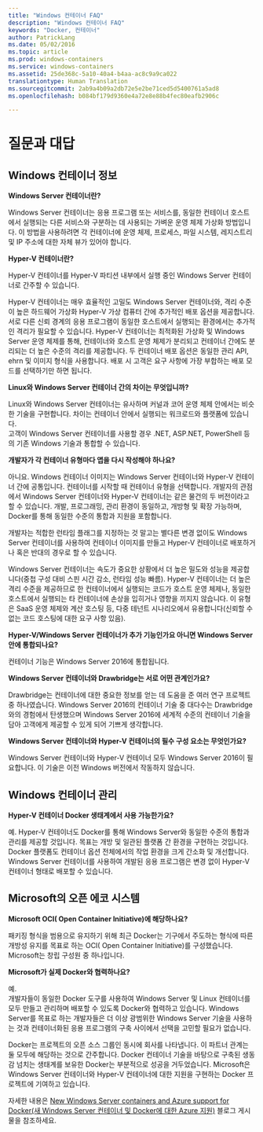 ```yaml
---
title: "Windows 컨테이너 FAQ"
description: "Windows 컨테이너 FAQ"
keywords: "Docker, 컨테이너"
author: PatrickLang
ms.date: 05/02/2016
ms.topic: article
ms.prod: windows-containers
ms.service: windows-containers
ms.assetid: 25de368c-5a10-40a4-b4aa-ac8c9a9ca022
translationtype: Human Translation
ms.sourcegitcommit: 2ab9a4b09a2db72e5e2be71ced5d5400761a5ad8
ms.openlocfilehash: b084bf179d9360e4a72e8e88b4fec80eafb2906c

---
```


# 질문과 대답

## Windows 컨테이너 정보

**Windows Server 컨테이너란?**

Windows Server 컨테이너는 응용 프로그램 또는 서비스를, 동일한 컨테이너 호스트에서 실행되는 다른 서비스와 구분하는 데 사용되는 가벼운 운영 체제 가상화 방법입니다. 이 방법을 사용하려면 각 컨테이너에 운영 체제, 프로세스, 파일 시스템, 레지스트리 및 IP 주소에 대한 자체 뷰가 있어야 합니다.  

**Hyper-V 컨테이너란?**

Hyper-V 컨테이너를 Hyper-V 파티션 내부에서 실행 중인 Windows Server 컨테이너로 간주할 수 있습니다.

Hyper-V 컨테이너는 매우 효율적인 고밀도 Windows Server 컨테이너와, 격리 수준이 높은 하드웨어 가상화 Hyper-V 가상 컴퓨터 간에 추가적인 배포 옵션을 제공합니다. 서로 다른 신뢰 경계의 응용 프로그램이 동일한 호스트에서 실행되는 환경에서는 추가적인 격리가 필요할 수 있습니다. Hyper-V 컨테이너는 최적화된 가상화 및 Windows Server 운영 체제를 통해, 컨테이너와 호스트 운영 체제가 분리되고 컨테이너 간에도 분리되는 더 높은 수준의 격리를 제공합니다. 두 컨테이너 배포 옵션은 동일한 관리 API, ehrn 및 이미지 형식을 사용합니다. 배포 시 고객은 요구 사항에 가장 부합하는 배포 모드를 선택하기만 하면 됩니다.

**Linux와 Windows Server 컨테이너 간의 차이는 무엇입니까?**

Linux와 Windows Server 컨테이너는 유사하며 커널과 코어 운영 체제 안에서는 비슷한 기술을 구현합니다. 차이는 컨테이너 안에서 실행되는 워크로드와 플랫폼에 있습니다.  
고객이 Windows Server 컨테이너를 사용할 경우 .NET, ASP.NET, PowerShell 등의 기존 Windows 기술과 통합할 수 있습니다.

**개발자가 각 컨테이너 유형마다 앱을 다시 작성해야 하나요?**

아니요. Windows 컨테이너 이미지는 Windows Server 컨테이너와 Hyper-V 컨테이너 간에 공통입니다. 컨테이너를 시작할 때 컨테이너 유형을 선택합니다. 개발자의 관점에서 Windows Server 컨테이너와 Hyper-V 컨테이너는 같은 물건의 두 버전이라고 할 수 있습니다. 개발, 프로그래밍, 관리 환경이 동일하고, 개방형 및 확장 가능하며, Docker를 통해 동일한 수준의 통합과 지원을 포함합니다. 

개발자는 적합한 런타임 플래그를 지정하는 것 말고는 별다른 변경 없이도 Windows Server 컨테이너를 사용하여 컨테이너 이미지를 만들고 Hyper-V 컨테이너로 배포하거나 혹은 반대의 경우로 할 수 있습니다.

Windows Server 컨테이너는 속도가 중요한 상황에서 더 높은 밀도와 성능을 제공합니다(중첩 구성 대비 스핀 시간 감소, 런타임 성능 빠름). Hyper-V 컨테이너는 더 높은 격리 수준을 제공하므로 한 컨테이너에서 실행되는 코드가 호스트 운영 체제나, 동일한 호스트에서 실행되는 타 컨테이너에 손상을 입히거나 영향을 끼지지 않습니다. 이 유형은 SaaS 운영 체제와 계산 호스팅 등, 다중 테넌트 시나리오에서 유용합니다(신뢰할 수 없는 코드 호스팅에 대한 요구 사항 있음).

**Hyper-V/Windows Server 컨테이너가 추가 기능인가요 아니면 Windows Server 안에 통합되나요?**

컨테이너 기능은 Windows Server 2016에 통합됩니다.  

**Windows Server 컨테이너와 Drawbridge는 서로 어떤 관계인가요?**

Drawbridge는 컨테이너에 대한 중요한 정보를 얻는 데 도움을 준 여러 연구 프로젝트 중 하나였습니다.  Windows Server 2016의 컨테이너 기술 중 대다수는 Drawbridge와의 경험에서 탄생했으며 Windows Server 2016에 세계적 수준의 컨테이너 기술을 담아 고객에게 제공할 수 있게 되어 기쁘게 생각합니다.

**Windows Server 컨테이너와 Hyper-V 컨테이너의 필수 구성 요소는 무엇인가요?**

Windows Server 컨테이너와 Hyper-V 컨테이너 모두 Windows Server 2016이 필요합니다. 이 기술은 이전 Windows 버전에서 작동하지 않습니다.


## Windows 컨테이너 관리

**Hyper-V 컨테이너 Docker 생태계에서 사용 가능한가요?**

예. Hyper-V 컨테이너도 Docker를 통해 Windows Server와 동일한 수준의 통합과 관리를 제공할 것입니다.  목표는 개방 및 일관된 플랫폼 간 환경을 구현하는 것입니다.   
Docker 플랫폼도 컨테이너 옵션 전체에서의 작업 환경을 크게 간소화 및 개선합니다. Windows Server 컨테이너를 사용하여 개발된 응용 프로그램은 변경 없이 Hyper-V 컨테이너 형태로 배포할 수 있습니다.


## Microsoft의 오픈 에코 시스템

**Microsoft OCI( Open Container Initiative)에 해당하나요?**

패키징 형식을 범용으로 유지하기 위해 최근 Docker는 기구에서 주도하는 형식에 따른 개방성 유지를 목표로 하는 OCI( Open Container Initiative)를 구성했습니다. Microsoft는 창립 구성원 중 하나입니다.

**Microsoft가 실제 Docker와 협력하나요?**

예.  
개발자들이 동일한 Docker 도구를 사용하여 Windows Server 및 Linux 컨테이너를 모두 만들고 관리하며 배포할 수 있도록 Docker와 협력하고 있습니다. Windows Server를 목표로 하는 개발자들은 더 이상 광범위한 Windows Server 기술을 사용하는 것과 컨테이너화된 응용 프로그램의 구축 사이에서 선택을 고민할 필요가 없습니다.  

Docker는 프로젝트의 오픈 소스 그룹인 동시에 회사를 나타냅니다. 이 파트너 관계는 둘 모두에 해당하는 것으로 간주합니다. Docker 컨테이너 기술을 바탕으로 구축된 생동감 넘치는 생태계를 보유한 Docker는 부분적으로 성공을 거두었습니다.  Microsoft은 Windows Server 컨테이너와 Hyper-V 컨테이너에 대한 지원을 구현하는 Docker 프로젝트에 기여하고 있습니다.  

자세한 내용은 [New Windows Server containers and Azure support for Docker(새 Windows Server 컨테이너 및 Docker에 대한 Azure 지원)](http://azure.microsoft.com/blog/2014/10/15/new-windows-server-containers-and-azure-support-for-docker/?WT.mc_id=Blog_ServerCloud_Announce_TTD) 블로그 게시물을 참조하세요.



<!--HONumber=Nov16_HO1-->


